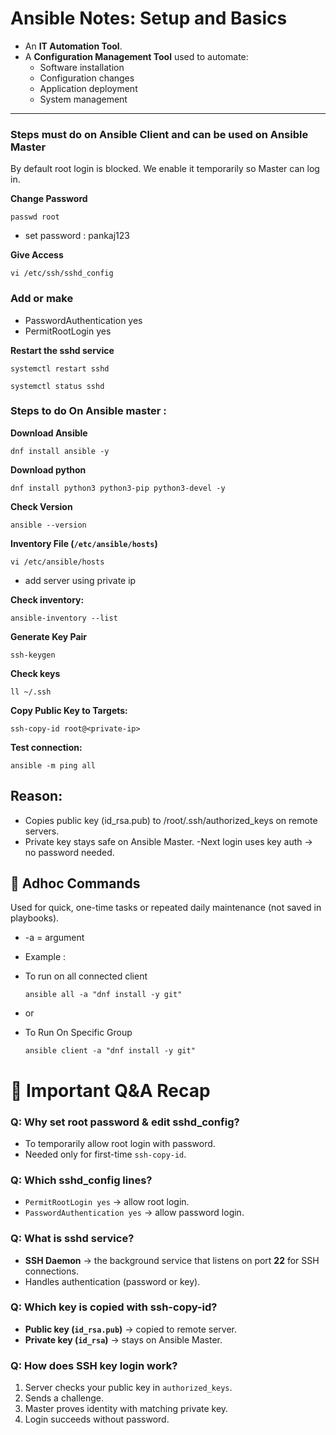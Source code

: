 # Ansible Notes: Setup and Basics

* An **IT Automation Tool**.
* A **Configuration Management Tool** used to automate:
    * Software installation
    * Configuration changes
    * Application deployment
    * System management

---
### Steps must do on Ansible Client and can be used on Ansible Master
By default root login is blocked. We enable it temporarily so Master can log in.

**Change Password**
```
passwd root
```
- set password : pankaj123

**Give Access**
```
vi /etc/ssh/sshd_config
```
### Add or make 
- PasswordAuthentication yes
- PermitRootLogin yes

**Restart the sshd service** 
```
systemctl restart sshd
```

```
systemctl status sshd
```
  

### Steps to do On Ansible master : 

**Download Ansible** 
```
dnf install ansible -y
```

**Download python**
```
dnf install python3 python3-pip python3-devel -y
```

**Check Version**
```
ansible --version
```

**Inventory File (`/etc/ansible/hosts`)**
```
vi /etc/ansible/hosts
```
- add server using private ip

**Check inventory:**
```
ansible-inventory --list
```

**Generate Key Pair**
```
ssh-keygen               
```

**Check keys** 
```
ll ~/.ssh                
```

**Copy Public Key to Targets:**
```
ssh-copy-id root@<private-ip>
```


**Test connection:**
```
ansible -m ping all
```

## Reason:
- Copies public key (id_rsa.pub) to /root/.ssh/authorized_keys on remote servers.
- Private key stays safe on Ansible Master.
 -Next login uses key auth → no password needed.

## 🔹 Adhoc Commands
Used for quick, one-time tasks or repeated daily maintenance (not saved in playbooks). 
- -a = argument

- Example :
- To run on all connected client 
  ```
  ansible all -a "dnf install -y git"
  ```
- or
- To Run On Specific Group 
  ```
  ansible client -a "dnf install -y git"
  ```

# 📝 Important Q&A Recap

### Q: Why set root password & edit sshd_config?
- To temporarily allow root login with password.  
- Needed only for first-time `ssh-copy-id`.

### Q: Which sshd_config lines?
- `PermitRootLogin yes` → allow root login.  
- `PasswordAuthentication yes` → allow password login.  

### Q: What is sshd service?
- **SSH Daemon** → the background service that listens on port **22** for SSH connections.  
- Handles authentication (password or key).  

### Q: Which key is copied with ssh-copy-id?
- **Public key (`id_rsa.pub`)** → copied to remote server.  
- **Private key (`id_rsa`)** → stays on Ansible Master.  

### Q: How does SSH key login work?
1. Server checks your public key in `authorized_keys`.  
2. Sends a challenge.  
3. Master proves identity with matching private key.  
4. Login succeeds without password.  

  

